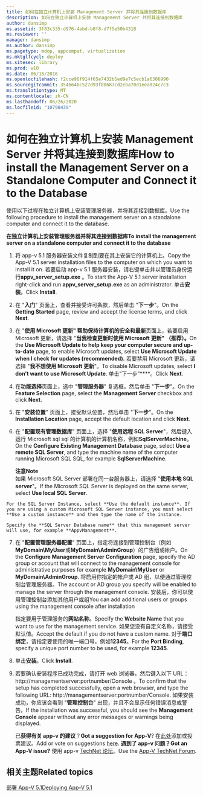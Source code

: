 ```yaml
---
title: 如何在独立计算机上安装 Management Server 并将其连接到数据库
description: 如何在独立计算机上安装 Management Server 并将其连接到数据库
author: dansimp
ms.assetid: 3f83c335-d976-4abd-b8f8-d7f5e50b4318
ms.reviewer: ''
manager: dansimp
ms.author: dansimp
ms.pagetype: mdop, appcompat, virtualization
ms.mktglfcycl: deploy
ms.sitesec: library
ms.prod: w10
ms.date: 06/16/2016
ms.openlocfilehash: f2cce96f914f65e7432b5ed9e7c5ecb1a6306990
ms.sourcegitcommit: 354664bc527d93f80687cd2eba70d1eea024c7c3
ms.translationtype: MT
ms.contentlocale: zh-CN
ms.lasthandoff: 06/26/2020
ms.locfileid: "10798439"
---
```

# <span data-ttu-id="d589d-103">如何在独立计算机上安装 Management Server 并将其连接到数据库</span><span class="sxs-lookup"><span data-stu-id="d589d-103">How to install the Management Server on a Standalone Computer and Connect it to the Database</span></span>


<span data-ttu-id="d589d-104">使用以下过程在独立计算机上安装管理服务器，并将其连接到数据库。</span><span class="sxs-lookup"><span data-stu-id="d589d-104">Use the following procedure to install the management server on a standalone computer and connect it to the database.</span></span>

**<span data-ttu-id="d589d-105">在独立计算机上安装管理服务器并将其连接到数据库</span><span class="sxs-lookup"><span data-stu-id="d589d-105">To install the management server on a standalone computer and connect it to the database</span></span>**

1.  <span data-ttu-id="d589d-106">将 app-v 5.1 服务器安装文件复制到要在其上安装它的计算机上。</span><span class="sxs-lookup"><span data-stu-id="d589d-106">Copy the App-V 5.1 server installation files to the computer on which you want to install it on.</span></span> <span data-ttu-id="d589d-107">若要启动 app-v 5.1 服务器安装，请右键单击并以管理员身份运行**appv\_server\_setup.exe** 。</span><span class="sxs-lookup"><span data-stu-id="d589d-107">To start the App-V 5.1 server installation right-click and run **appv\_server\_setup.exe** as an administrator.</span></span> <span data-ttu-id="d589d-108">单击**安装**。</span><span class="sxs-lookup"><span data-stu-id="d589d-108">Click **Install**.</span></span>

2.  <span data-ttu-id="d589d-109">在 "**入门**" 页面上，查看并接受许可条款，然后单击 "**下一步**"。</span><span class="sxs-lookup"><span data-stu-id="d589d-109">On the **Getting Started** page, review and accept the license terms, and click **Next**.</span></span>

3.  <span data-ttu-id="d589d-110">在 "**使用 Microsoft 更新" 帮助保持计算机的安全和最新**页面上，若要启用 Microsoft 更新，请选择 "**当我检查更新时使用 Microsoft 更新" （推荐）。**</span><span class="sxs-lookup"><span data-stu-id="d589d-110">On the **Use Microsoft Update to help keep your computer secure and up-to-date** page, to enable Microsoft updates, select **Use Microsoft Update when I check for updates (recommended).**</span></span> <span data-ttu-id="d589d-111">若要禁用 Microsoft 更新，请选择 "**我不想使用 Microsoft 更新**"。</span><span class="sxs-lookup"><span data-stu-id="d589d-111">To disable Microsoft updates, select **I don’t want to use Microsoft Update**.</span></span> <span data-ttu-id="d589d-112">单击“下一步”\*\*\*\*。</span><span class="sxs-lookup"><span data-stu-id="d589d-112">Click **Next**.</span></span>

4.  <span data-ttu-id="d589d-113">在**功能选择**页面上，选中 "**管理服务器**" 复选框，然后单击 "**下一步**"。</span><span class="sxs-lookup"><span data-stu-id="d589d-113">On the **Feature Selection** page, select the **Management Server** checkbox and click **Next**.</span></span>

5.  <span data-ttu-id="d589d-114">在 "**安装位置**" 页面上，接受默认位置，然后单击 "**下一步**"。</span><span class="sxs-lookup"><span data-stu-id="d589d-114">On the **Installation Location** page, accept the default location and click **Next**.</span></span>

6.  <span data-ttu-id="d589d-115">在 "**配置现有管理数据库**" 页面上，选择 "**使用远程 SQL Server**"，然后键入运行 Microsoft sql sql 的计算机的计算机名称，例如**SqlServerMachine**。</span><span class="sxs-lookup"><span data-stu-id="d589d-115">On the **Configure Existing Management Database** page, select **Use a remote SQL Server**, and type the machine name of the computer running Microsoft SQL SQL, for example **SqlServerMachine**.</span></span>

    **<span data-ttu-id="d589d-116">注意</span><span class="sxs-lookup"><span data-stu-id="d589d-116">Note</span></span>**  
    <span data-ttu-id="d589d-117">如果 Microsoft SQL Server 部署在同一台服务器上，请选择 "**使用本地 SQL server**"。</span><span class="sxs-lookup"><span data-stu-id="d589d-117">If the Microsoft SQL Server is deployed on the same server, select **Use local SQL Server**.</span></span>



~~~
For the SQL Server Instance, select **Use the default instance**. If you are using a custom Microsoft SQL Server instance, you must select **Use a custom instance** and then type the name of the instance.

Specify the **SQL Server Database name** that this management server will use, for example **AppvManagement**.
~~~

7. <span data-ttu-id="d589d-118">在 "**配置管理服务器配置**" 页面上，指定将连接到管理控制台（例如**MyDomain\\MyUser**或**MyDomain\\AdminGroup**）的广告组或帐户。</span><span class="sxs-lookup"><span data-stu-id="d589d-118">On the **Configure Management Server Configuration** page, specify the AD group or account that will connect to the management console for administrative purposes for example **MyDomain\\MyUser** or **MyDomain\\AdminGroup**.</span></span> <span data-ttu-id="d589d-119">将启用你指定的帐户或 AD 组，以便通过管理控制台管理服务器。</span><span class="sxs-lookup"><span data-stu-id="d589d-119">The account or AD group you specify will be enabled to manage the server through the management console.</span></span> <span data-ttu-id="d589d-120">安装后，你可以使用管理控制台添加其他用户或组</span><span class="sxs-lookup"><span data-stu-id="d589d-120">You can add additional users or groups using the management console after installation</span></span>

   <span data-ttu-id="d589d-121">指定要用于管理服务的**网站名称**。</span><span class="sxs-lookup"><span data-stu-id="d589d-121">Specify the **Website Name** that you want to use for the management service.</span></span> <span data-ttu-id="d589d-122">如果您没有自定义名称，请接受默认值。</span><span class="sxs-lookup"><span data-stu-id="d589d-122">Accept the default if you do not have a custom name.</span></span> <span data-ttu-id="d589d-123">对于**端口绑定**，请指定要使用的唯一端口号，例如**12345**。</span><span class="sxs-lookup"><span data-stu-id="d589d-123">For the **Port Binding**, specify a unique port number to be used, for example **12345**.</span></span>

8. <span data-ttu-id="d589d-124">单击**安装**。</span><span class="sxs-lookup"><span data-stu-id="d589d-124">Click **Install**.</span></span>

9. <span data-ttu-id="d589d-125">若要确认安装程序已成功完成，请打开 web 浏览器，然后键入以下 URL： http://managementserver:portnumber/Console 。</span><span class="sxs-lookup"><span data-stu-id="d589d-125">To confirm that the setup has completed successfully, open a web browser, and type the following URL: http://managementserver:portnumber/Console.</span></span> <span data-ttu-id="d589d-126">如果安装成功，你应该会看到 "**管理控制台**" 出现，并且不会显示任何错误消息或警告。</span><span class="sxs-lookup"><span data-stu-id="d589d-126">If the installation was successful, you should see the **Management Console** appear without any error messages or warnings being displayed.</span></span>

   <span data-ttu-id="d589d-127">已**获得有关 app-v 的建议**？</span><span class="sxs-lookup"><span data-stu-id="d589d-127">**Got a suggestion for App-V**?</span></span> <span data-ttu-id="d589d-128">在[此处](http://appv.uservoice.com/forums/280448-microsoft-application-virtualization)添加或投票建议。</span><span class="sxs-lookup"><span data-stu-id="d589d-128">Add or vote on suggestions [here](http://appv.uservoice.com/forums/280448-microsoft-application-virtualization).</span></span> **<span data-ttu-id="d589d-129">遇到了 app-v 问题？</span><span class="sxs-lookup"><span data-stu-id="d589d-129">Got an App-V issue?</span></span>** <span data-ttu-id="d589d-130">使用 app-v [TechNet 论坛](https://social.technet.microsoft.com/Forums/home?forum=mdopappv)。</span><span class="sxs-lookup"><span data-stu-id="d589d-130">Use the [App-V TechNet Forum](https://social.technet.microsoft.com/Forums/home?forum=mdopappv).</span></span>

## <span data-ttu-id="d589d-131">相关主题</span><span class="sxs-lookup"><span data-stu-id="d589d-131">Related topics</span></span>


[<span data-ttu-id="d589d-132">部署 App-V 5.1</span><span class="sxs-lookup"><span data-stu-id="d589d-132">Deploying App-V 5.1</span></span>](deploying-app-v-51.md)









